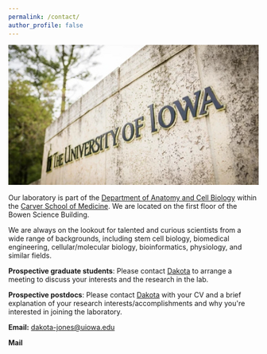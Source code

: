 ```yaml
---
permalink: /contact/
author_profile: false
---
```

<div align="center">
<img src="../files/uiowa.jpg" width="550">
</div>


Our laboratory is part of the [Department of Anatomy and Cell Biology](https://acb.medicine.uiowa.edu/) within the [Carver School of Medicine](https://medicine.uiowa.edu/). We are located on the first floor of the Bowen Science Building.

We are always on the lookout for talented and curious scientists from a wide range of backgrounds, including stem cell biology, biomedical engineering, cellular/molecular biology, bioinformatics, physiology, and similar fields.

**Prospective graduate students**: Please contact [Dakota](mailto:dakota-jones@uiowa.edu) to arrange a meeting to discuss your interests and the research in the lab. 

**Prospective postdocs**: Please contact [Dakota](mailto:dakota-jones@uiowa.edu) with your CV and a brief explanation of your research interests/accomplishments and why you're interested in joining the laboratory.

**Email:** dakota-jones@uiowa.edu

**Mail**

